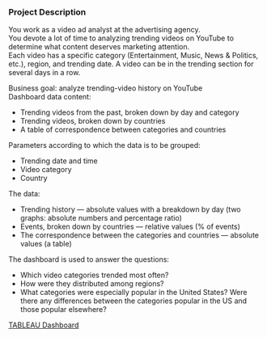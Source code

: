 ### Project Description

You work as a video ad analyst at the advertising agency.<br> 
You devote a lot of time to analyzing trending videos on YouTube to determine what content deserves marketing attention.<br>
Each video has a specific category (Entertainment, Music, News & Politics, etc.), region, and trending date. A video can be in the trending section for several days in a row.<br> 

Business goal: analyze trending-video history on YouTube<br>
Dashboard data content:
* Trending videos from the past, broken down by day and category
* Trending videos, broken down by countries
* A table of correspondence between categories and countries

Parameters according to which the data is to be grouped:
* Trending date and time
* Video category
* Country

The data:
* Trending history — absolute values with a breakdown by day (two graphs: absolute numbers and percentage ratio)
* Events, broken down by countries — relative values (% of events)
* The correspondence between the categories and countries — absolute values (a table)

The dashboard is used to answer the questions:
* Which video categories trended most often?
* How were they distributed among regions?
* What categories were especially popular in the United States? Were there any differences between the categories popular in the US and those popular elsewhere?

[TABLEAU Dashboard](https://public.tableau.com/app/profile/elena.v8607/viz/YouTubeTrendingvideos/Youtubetrendingvideos)

